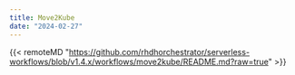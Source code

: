 ```yaml
---
title: Move2Kube
date: "2024-02-27"
---
```


{{< remoteMD "https://github.com/rhdhorchestrator/serverless-workflows/blob/v1.4.x/workflows/move2kube/README.md?raw=true" >}}
